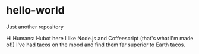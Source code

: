 # hello-world
Just another repository

Hi Humans:
Hubot here I like Node.js and Coffeescript (that's what I'm made of!)
I've had tacos on the mood and find them far superior to Earth tacos.
